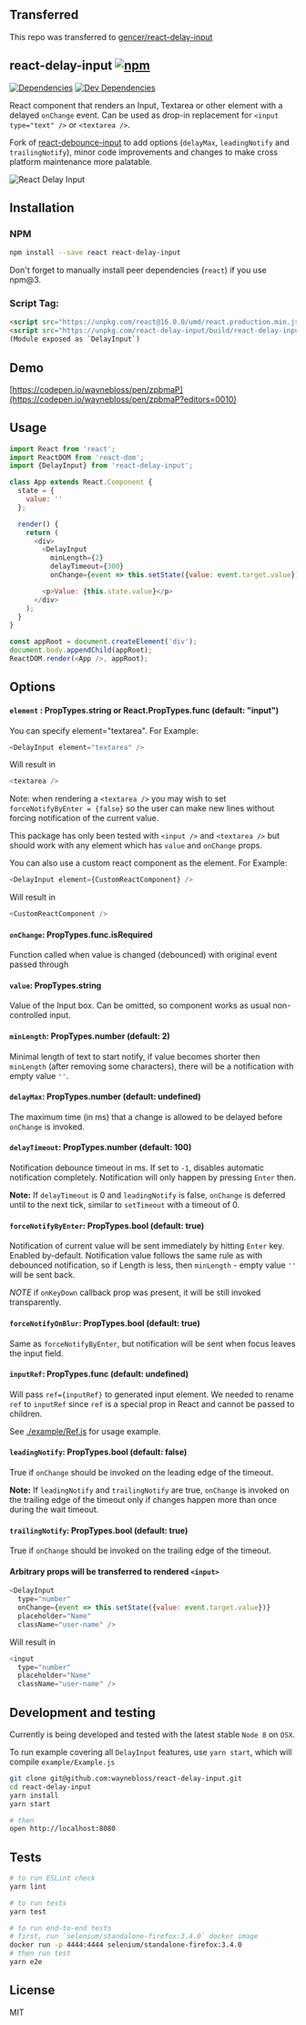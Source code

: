 ## Transferred

This repo was transferred to [gencer/react-delay-input](https://github.com/gencer/react-delay-input)

## react-delay-input [![npm](https://img.shields.io/npm/v/react-delay-input.svg?style=flat-square)](https://www.npmjs.com/package/react-delay-input)

[![Dependencies](https://img.shields.io/david/waynebloss/react-delay-input.svg?style=flat-square)](https://david-dm.org/waynebloss/react-delay-input)
[![Dev Dependencies](https://img.shields.io/david/dev/waynebloss/react-delay-input.svg?style=flat-square)](https://david-dm.org/waynebloss/react-delay-input#info=devDependencies)

React component that renders an Input, Textarea or other element with a delayed
`onChange` event. Can be used as drop-in replacement for `<input type="text" />`
or `<textarea />`.

Fork of [react-debounce-input](https://github.com/nkbt/react-debounce-input)
to add options (`delayMax`, `leadingNotify` and `trailingNotify`), minor code 
improvements and changes to make cross platform maintenance more palatable.

![React Delay Input](react-delay-input.gif)

## Installation

### NPM

```sh
npm install --save react react-delay-input
```

Don't forget to manually install peer dependencies (`react`) if you use npm@3.


### Script Tag:
```html
<script src="https://unpkg.com/react@16.0.0/umd/react.production.min.js"></script>
<script src="https://unpkg.com/react-delay-input/build/react-delay-input.js"></script>
(Module exposed as `DelayInput`)
```

## Demo

[https://codepen.io/waynebloss/pen/zpbmaP](https://codepen.io/waynebloss/pen/zpbmaP?editors=0010)

## Usage
```js
import React from 'react';
import ReactDOM from 'react-dom';
import {DelayInput} from 'react-delay-input';

class App extends React.Component {
  state = {
    value: ''
  };

  render() {
    return (
      <div>
        <DelayInput
          minLength={2}
          delayTimeout={300}
          onChange={event => this.setState({value: event.target.value})} />

        <p>Value: {this.state.value}</p>
      </div>
    );
  }
}

const appRoot = document.createElement('div');
document.body.appendChild(appRoot);
ReactDOM.render(<App />, appRoot);
```

## Options

#### `element` : PropTypes.string or React.PropTypes.func (default: "input")

You can specify element="textarea". For Example:

```js
<DelayInput element="textarea" />
```

Will result in

```js
<textarea />
```

Note: when rendering a `<textarea />` you may wish to set `forceNotifyByEnter = {false}` so the user can make new lines without forcing notification of the current value.

This package has only been tested with `<input />` and `<textarea />` but should work with any element which has `value` and `onChange` props.

You can also use a custom react component as the element. For Example:

```js
<DelayInput element={CustomReactComponent} />
```

Will result in

```js
<CustomReactComponent />
```

#### `onChange`: PropTypes.func.isRequired

Function called when value is changed (debounced) with original event passed through

#### `value`: PropTypes.string

Value of the Input box. Can be omitted, so component works as usual non-controlled input.

#### `minLength`: PropTypes.number (default: 2)

Minimal length of text to start notify, if value becomes shorter then `minLength` (after removing some characters), there will be a notification with empty value `''`.

#### `delayMax`: PropTypes.number (default: undefined)

The maximum time (in ms) that a change is allowed to be delayed before `onChange` is invoked.

#### `delayTimeout`: PropTypes.number (default: 100)

Notification debounce timeout in ms. If set to `-1`, disables automatic notification completely. Notification will only happen by pressing `Enter` then.

**Note:** If `delayTimeout` is 0 and `leadingNotify` is false, `onChange` is deferred until to the next tick, similar to `setTimeout` with a timeout of 0.

#### `forceNotifyByEnter`: PropTypes.bool (default: true)

Notification of current value will be sent immediately by hitting `Enter` key. Enabled by-default. Notification value follows the same rule as with debounced notification, so if Length is less, then `minLength` - empty value `''` will be sent back.

*NOTE* if `onKeyDown` callback prop was present, it will be still invoked transparently.

#### `forceNotifyOnBlur`: PropTypes.bool (default: true)

Same as `forceNotifyByEnter`, but notification will be sent when focus leaves the input field.

#### `inputRef`: PropTypes.func (default: undefined)

Will pass `ref={inputRef}` to generated input element. We needed to rename `ref` to `inputRef` since `ref` is a special prop in React and cannot be passed to children. 

See [./example/Ref.js](./example/Ref.js) for usage example.

#### `leadingNotify`: PropTypes.bool (default: false)

True if `onChange` should be invoked on the leading edge of the timeout.

**Note:** If `leadingNotify` and `trailingNotify` are true, `onChange` is invoked on the trailing edge of the timeout only if changes happen more than once during the wait timeout.

#### `trailingNotify`: PropTypes.bool (default: true)

True if `onChange` should be invoked on the trailing edge of the timeout.

#### Arbitrary props will be transferred to rendered `<input>`

```js
<DelayInput
  type="number"
  onChange={event => this.setState({value: event.target.value})}
  placeholder="Name"
  className="user-name" />
```

Will result in

```js
<input
  type="number"
  placeholder="Name"
  className="user-name" />
```

## Development and testing

Currently is being developed and tested with the latest stable `Node 8` on `OSX`.

To run example covering all `DelayInput` features, use `yarn start`, which will compile `example/Example.js`

```bash
git clone git@github.com:waynebloss/react-delay-input.git
cd react-delay-input
yarn install
yarn start

# then
open http://localhost:8080
```

## Tests

```bash
# to run ESLint check
yarn lint

# to run tests
yarn test

# to run end-to-end tests
# first, run `selenium/standalone-firefox:3.4.0` docker image
docker run -p 4444:4444 selenium/standalone-firefox:3.4.0
# then run test
yarn e2e
```

## License

MIT
